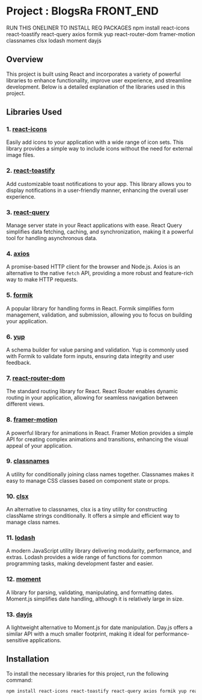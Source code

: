 # Project : BlogsRa FRONT_END

RUN THIS ONELINER TO INSTALL REQ PACKAGES
npm install react-icons react-toastify react-query axios formik yup react-router-dom framer-motion classnames clsx lodash moment dayjs
## Overview

This project is built using React and incorporates a variety of powerful libraries to enhance functionality, improve user experience, and streamline development. Below is a detailed explanation of the libraries used in this project.

## Libraries Used

### 1. [react-icons](https://react-icons.github.io/react-icons/)
Easily add icons to your application with a wide range of icon sets. This library provides a simple way to include icons without the need for external image files.

### 2. [react-toastify](https://github.com/fkhadra/react-toastify)
Add customizable toast notifications to your app. This library allows you to display notifications in a user-friendly manner, enhancing the overall user experience.

### 3. [react-query](https://react-query.tanstack.com/)
Manage server state in your React applications with ease. React Query simplifies data fetching, caching, and synchronization, making it a powerful tool for handling asynchronous data.

### 4. [axios](https://axios-http.com/)
A promise-based HTTP client for the browser and Node.js. Axios is an alternative to the native `fetch` API, providing a more robust and feature-rich way to make HTTP requests.

### 5. [formik](https://formik.org/)
A popular library for handling forms in React. Formik simplifies form management, validation, and submission, allowing you to focus on building your application.

### 6. [yup](https://github.com/jquense/yup)
A schema builder for value parsing and validation. Yup is commonly used with Formik to validate form inputs, ensuring data integrity and user feedback.

### 7. [react-router-dom](https://reactrouter.com/)
The standard routing library for React. React Router enables dynamic routing in your application, allowing for seamless navigation between different views.

### 8. [framer-motion](https://www.framer.com/motion/)
A powerful library for animations in React. Framer Motion provides a simple API for creating complex animations and transitions, enhancing the visual appeal of your application.

### 9. [classnames](https://github.com/JedWatson/classnames)
A utility for conditionally joining class names together. Classnames makes it easy to manage CSS classes based on component state or props.

### 10. [clsx](https://github.com/lukeed/clsx)
An alternative to classnames, clsx is a tiny utility for constructing className strings conditionally. It offers a simple and efficient way to manage class names.

### 11. [lodash](https://lodash.com/)
A modern JavaScript utility library delivering modularity, performance, and extras. Lodash provides a wide range of functions for common programming tasks, making development faster and easier.

### 12. [moment](https://momentjs.com/)
A library for parsing, validating, manipulating, and formatting dates. Moment.js simplifies date handling, although it is relatively large in size.

### 13. [dayjs](https://day.js.org/)
A lightweight alternative to Moment.js for date manipulation. Day.js offers a similar API with a much smaller footprint, making it ideal for performance-sensitive applications.

## Installation

To install the necessary libraries for this project, run the following command:

```bash
npm install react-icons react-toastify react-query axios formik yup react-router-dom framer-motion classnames clsx lodash moment dayjs
